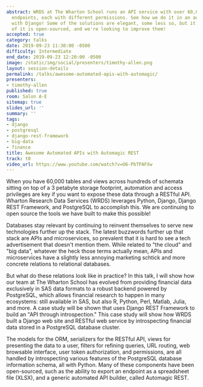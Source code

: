 ```yaml
---
abstract: WRDS at The Wharton School runs an API service with over 60,000 individual
  endpoints, each with different permissions. See how we do it in an automated fashion
  with Django! Some of the solutions are elegant, some less so, but it works. Much
  of it is open-sourced, and we're looking to improve them!
accepted: true
category: talks
date: 2019-09-23 11:30:00 -0500
difficulty: Intermediate
end_date: 2019-09-23 12:20:00 -0500
image: /static/img/social/presenters/timothy-allen.png
layout: session-details
permalink: /talks/awesome-automated-apis-with-automagic/
presenters:
- timothy-allen
published: true
room: Salon A-E
sitemap: true
slides_url: ''
summary: ''
tags:
- django
- postgresql
- django-rest-framework
- big-data
- finance
title: Awesome Automated APIs with Automagic REST
track: t0
video_url: https://www.youtube.com/watch?v=O6-PbTPAFXw
---
```


When you have 60,000 tables and views across hundreds of schemata sitting on top of a 3 petabyte storage footprint, automation and access privileges are key if you want to expose these data through a RESTful API. Wharton Research Data Services (WRDS) leverages Python, Django, Django REST Framework, and PostgreSQL to accomplish this. We are continuing to open source the tools we have built to make this possible!

Databases stay relevant by continuing to reinvent themselves to serve new technologies further up the stack. The latest buzzwords further up that stack are APIs and microservices, so prevalent that it is hard to see a tech advertisement that doesn't mention them. While related to "the cloud" and "big data", whatever the heck those terms actually mean, APIs and microservices have a slightly less annoying marketing schtick and more concrete relations to relational databases.

But what do these relations look like in practice? In this talk, I will show how our team at The Wharton School has evolved from providing financial data exclusively in SAS data formats to a robust backend powered by PostgreSQL, which allows financial research to happen in many ecosystems: still available in SAS, but also R, Python, Perl, Matlab, Julia, and more. A case study will be shown that uses Django REST Framework to build an "API through introspection." This case study will show how WRDS built a Django web site and RESTful web service by introspecting financial data stored in a PostgreSQL database cluster.

The models for the ORM, serializers for the RESTful API, views for presenting the data to a user, filters for refining queries, URL routing, web browsable interface, user token authorization, and permissions, are all handled by introspecting various features of the PostgreSQL database information schema, all with Python. Many of these components have been open-sourced, such as the ability to export an endpoint as a spreadsheet file (XLSX), and a generic automated API builder, called Automagic REST.
